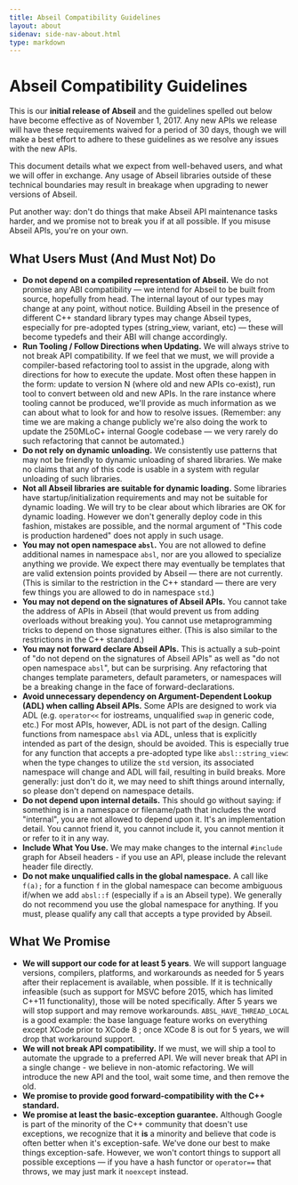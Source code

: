 ```yaml
---
title: Abseil Compatibility Guidelines
layout: about
sidenav: side-nav-about.html
type: markdown
---
```


# Abseil Compatibility Guidelines

<p class="note">This is our <b>initial release of Abseil</b> and the
guidelines spelled out below have become effective as of November 1,
2017. Any new APIs we release will have these requirements waived for
a period of 30 days, though we will make a best effort to adhere to these
guidelines as we resolve any issues with the new APIs.</p>

This document details what we expect from well-behaved users, and what
we will offer in exchange. Any usage of Abseil libraries outside of
these technical boundaries may result in breakage when upgrading to
newer versions of Abseil.

Put another way: don't do things that make Abseil API maintenance
tasks harder, and we promise not to break you if at all possible. If
you misuse Abseil APIs, you're on your own.

## What Users Must (And Must Not) Do

* **Do not depend on a compiled representation of Abseil.** We do not
  promise any ABI compatibility &mdash; we intend for Abseil to be
  built from source, hopefully from head. The internal layout of our
  types may change at any point, without notice. Building Abseil in
  the presence of different C++ standard library types may change
  Abseil types, especially for pre-adopted types (string_view,
  variant, etc) &mdash; these will become typedefs and their ABI will
  change accordingly.
* **Run Tooling / Follow Directions when Updating.** We will always
  strive to not break API compatibility. If we feel that we must, we
  will provide a compiler-based refactoring tool to assist in the
  upgrade, along with directions for how to execute the update. Most
  often these happen in the form: update to version N (where old and
  new APIs co-exist), run tool to convert between old and new APIs. In
  the rare instance where tooling cannot be produced, we'll provide as
  much information as we can about what to look for and how to resolve
  issues. (Remember: any time we are making a change publicly we're
  also doing the work to update the 250MLoC+ internal Google codebase
  &mdash; we very rarely do such refactoring that cannot be
  automated.)
* **Do not rely on dynamic unloading.** We consistently use patterns
  that may not be friendly to dynamic unloading of shared libraries.
  We make no claims that any of this code is usable in a system with
  regular unloading of such libraries.
* **Not all Abseil libraries are suitable for dynamic loading.** Some
  libraries have startup/initialization requirements and may not be
  suitable for dynamic loading.  We will try to be clear about which
  libraries are OK for dynamic loading. However we don't generally
  deploy code in this fashion, mistakes are possible, and the normal
  argument of "This code is production hardened" does not apply in
  such usage.
* **You may not open namespace `absl`.** You are not allowed to define
  additional names in namespace `absl`, nor are you allowed to
  specialize anything we provide. We expect there may eventually be
  templates that are valid extension points provided by Abseil &mdash;
  there are not currently. (This is similar to the restriction in the
  C++ standard &mdash; there are very few things you are allowed to do
  in namespace `std`.)
* **You may not depend on the signatures of Abseil APIs.** You cannot
  take the address of APIs in Abseil (that would prevent us from
  adding overloads without breaking you). You cannot use
  metaprogramming tricks to depend on those signatures either. (This
  is also similar to the restrictions in the C++ standard.)
* **You may not forward declare Abseil APIs.** This is actually a
  sub-point of "do not depend on the signatures of Abseil APIs" as
  well as "do not open namespace `absl`", but can be surprising. Any
  refactoring that changes template parameters, default parameters, or
  namespaces will be a breaking change in the face of
  forward-declarations.
* **Avoid unnecessary dependency on Argument-Dependent Lookup (ADL)
  when calling Abseil APIs.** Some APIs are designed to work via ADL
  (e.g. `operator<<` for iostreams, unqualified `swap` in generic
  code, etc.) For most APIs, however, ADL is not part of the design.
  Calling functions from namespace `absl` via ADL, unless that is
  explicitly intended as part of the design, should be avoided.
  This is especially true for any function that accepts a pre-adopted
  type like `absl::string_view`: when the type changes to utilize the
  `std` version, its associated namespace will change and ADL will
  fail, resulting in build breaks. More generally: just don't do it,
  we may need to shift things around internally, so please don't
  depend on namespace details.
* **Do not depend upon internal details.** This should go without
  saying: if something is in a namespace or filename/path that
  includes the word "internal", you are not allowed to depend upon it.
  It's an implementation  detail. You cannot friend it, you cannot
  include it, you cannot mention it or refer to it in any way.
* **Include What You Use.** We may make changes to the internal `#include`
  graph for Abseil headers - if you use an API, please include the relevant
  header file directly.
* **Do not make unqualified calls in the global namespace.** A call like `f(a);`
  for a function `f` in the global namespace can become ambiguous if/when we add
  `absl::f` (especially if `a` is an Abseil type). We generally do not recommend
  you use the global namespace for anything. If you must, please qualify any
  call that accepts a type provided by Abseil.

## What We Promise

* **We will support our code for at least 5 years**. We will support language
  versions, compilers, platforms, and workarounds as needed for 5 years after
  their replacement is available, when possible. If it is technically infeasible
  (such as support for MSVC before 2015, which has limited C++11 functionality),
  those will be noted specifically. After 5 years we will stop support and may
  remove workarounds. `ABSL_HAVE_THREAD_LOCAL` is a good example: the base 
  language feature works on everything except XCode prior to XCode 8 ; once
  XCode 8 is out for 5 years, we will drop that workaround support.
* **We will not break API compatibility.** If we must, we will ship a tool to
  automate the upgrade to a preferred API. We will never break that API in a
  single change - we believe in non-atomic refactoring. We will introduce the
  new API and the tool, wait some time, and then remove the old.
* **We promise to provide good forward-compatibility with the C++
  standard.**
* **We promise at least the basic-exception guarantee.** Although
  Google is part of the minority of the C++ community that doesn't use
  exceptions, we recognize that it **is** a minority and believe that
  code is often better when it's exception-safe. We've done our best
  to make things exception-safe. However, we won't contort things to
  support all possible exceptions &mdash; if you have a hash functor
  or `operator==` that throws, we may just mark it `noexcept` instead.

